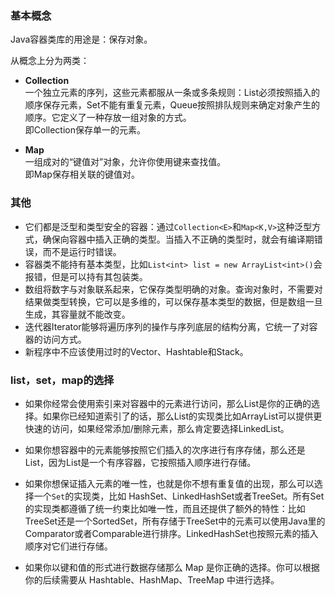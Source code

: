 ### 基本概念

Java容器类库的用途是：保存对象。

从概念上分为两类：

* **Collection**  
  一个独立元素的序列，这些元素都服从一条或多条规则：List必须按照插入的顺序保存元素，Set不能有重复元素，Queue按照排队规则来确定对象产生的顺序。它定义了一种存放一组对象的方式。  
  即Collection保存单一的元素。

* **Map**  
  一组成对的“键值对”对象，允许你使用键来查找值。  
  即Map保存相关联的键值对。

### 其他

* 它们都是泛型和类型安全的容器：通过`Collection<E>`和`Map<K,V>`这种泛型方式，确保向容器中插入正确的类型。当插入不正确的类型时，就会有编译期错误，而不是运行时错误。
* 容器类不能持有基本类型，比如`List<int> list = new ArrayList<int>()`会报错，但是可以持有其包装类。
* 数组将数字与对象联系起来，它保存类型明确的对象。查询对象时，不需要对结果做类型转换，它可以是多维的，可以保存基本类型的数据，但是数组一旦生成，其容量就不能改变。
* 迭代器Iterator能够将遍历序列的操作与序列底层的结构分离，它统一了对容器的访问方式。
* 新程序中不应该使用过时的Vector、Hashtable和Stack。

### list，set，map的选择

* 如果你经常会使用索引来对容器中的元素进行访问，那么List是你的正确的选择。如果你已经知道索引了的话，那么List的实现类比如ArrayList可以提供更快速的访问，如果经常添加/删除元素，那么肯定要选择LinkedList。

* 如果你想容器中的元素能够按照它们插入的次序进行有序存储，那么还是List，因为List是一个有序容器，它按照插入顺序进行存储。

* 如果你想保证插入元素的唯一性，也就是你不想有重复值的出现，那么可以选择一个`Set`的实现类，比如 HashSet、LinkedHashSet或者TreeSet。所有Set的实现类都遵循了统一约束比如唯一性，而且还提供了额外的特性：比如TreeSet还是一个SortedSet，所有存储于TreeSet中的元素可以使用Java里的Comparator或者Comparable进行排序。LinkedHashSet也按照元素的插入顺序对它们进行存储。

* 如果你以键和值的形式进行数据存储那么 Map 是你正确的选择。你可以根据你的后续需要从 Hashtable、HashMap、TreeMap 中进行选择。



